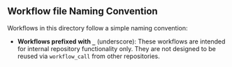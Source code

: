 ## Workflow file Naming Convention

Workflows in this directory follow a simple naming convention:

- **Workflows prefixed with `_`** (underscore): These workflows are intended for internal repository functionality only. They are not designed to be reused via `workflow_call` from other repositories.

